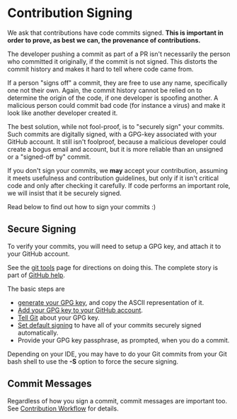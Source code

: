 # Contribution Signing

We ask that contributions have code commits signed. **This is important
in order to prove, as best we can, the provenance of contributions.**

The developer pushing a commit as part of a PR isn't necessarily the
person who committed it originally, if the commit is not signed. This
distorts the commit history and makes it hard to tell where code came
from.

If a person "signs off" a commit, they are free to use any name,
specifically one not their own. Again, the commit history cannot be
relied on to determine the origin of the code, if one developer is
spoofing another. A malicious person could commit bad code (for instance
a virus) and make it look like another developer created it.

The best solution, while not fool-proof, is to "securely sign" your
commits. Such commits are digitally signed, with a GPG-key associated
with your GitHub account. It still isn't foolproof, because a malicious
developer could create a bogus email and account, but it is more
reliable than an unsigned or a "signed-off by" commit.

If you don't sign your commits, we **may** accept your contribution,
assuming it meets usefulness and contribution guidelines, but only if it
isn't critical code and only after checking it carefully. If code
performs an important role, we will insist that it be securely signed.

Read below to find out how to sign your commits :)

## Secure Signing

To verify your commits, you will need to setup a GPG key, and attach it
to your GitHub account.

See the [git tools](https://git-scm.com/book/en/v2/Git-Tools-Signing-Your-Work) page
for directions on doing this. The complete story is part of [GitHub help](https://support.github.com/?q=GPG).

The basic steps are

- [generate your GPG key](https://help.github.com/articles/generating-a-new-gpg-key/),
    and copy the ASCII representation of it.
- [Add your GPG key to your GitHub account](https://docs.github.com/en/authentication/managing-commit-signature-verification/adding-a-gpg-key-to-your-github-account).
- [Tell Git](https://help.github.com/articles/telling-git-about-your-gpg-key/)
    about your GPG key.
- [Set default signing](https://help.github.com/articles/signing-commits-using-gpg/)
    to have all of your commits securely signed automatically.
- Provide your GPG key passphrase, as prompted, when you do a commit.

Depending on your IDE, you may have to do your Git commits from your Git
bash shell to use the **-S** option to force the secure signing.

## Commit Messages

Regardless of how you sign a commit, commit messages are important too.
See [Contribution Workflow](./workflow.md#commit-messages) for details.
